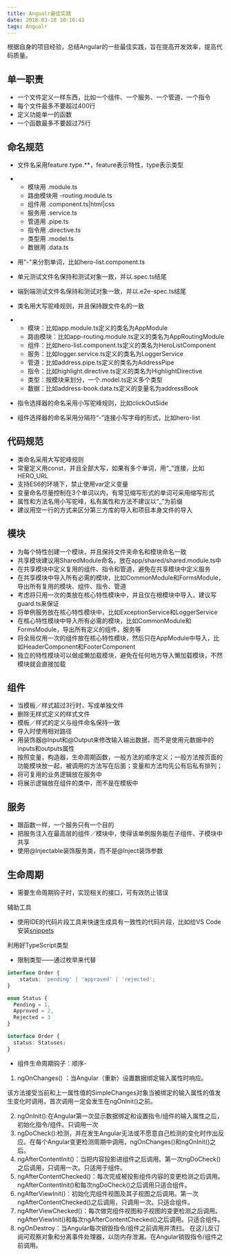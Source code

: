 ```yaml
---
title: Angualr最佳实践
date: 2018-03-16 10:16:43
tags: Angualr
---
```


根据自身的项目经验，总结Angular的一些最佳实践，旨在提高开发效率，提高代码质量。
<!-- more -->

## 单一职责

- 一个文件定义一样东西，比如一个组件、一个服务、一个管道、一个指令
- 每个文件最多不要超过400行
- 定义功能单一的函数
- 一个函数最多不要超过75行

## 命名规范

- 文件名采用feature.type.**，feature表示特性，type表示类型


- - 模块用 .module.ts
  - 路由模块用 -routing.module.ts
  - 组件用 .component.ts|html|css
  - 服务用 .service.ts
  - 管道用 .pipe.ts
  - 指令用 .directive.ts
  - 类型用 .model.ts
  - 数据用 .data.ts


- 用"-"来分割单词，比如hero-list.component.ts
- 单元测试文件名保持和测试对象一致，并以.spec.ts结尾
- 端到端测试文件名保持和测试对象一致，并以.e2e-spec.ts结尾
- 类名用大写驼峰规则，并且保持跟文件名的一致


- - 模块：比如app.module.ts定义的类名为AppModule
  - 路由模块：比如app-routing.module.ts定义的类名为AppRoutingModule
  - 组件：比如hero-list.component.ts定义的类名为HeroListComponent
  - 服务：比如logger.service.ts定义的类名为LoggerService
  - 管道：比如address.pipe.ts定义的类名为AddressPipe
  - 指令：比如highlight.directive.ts定义的类名为HighlightDirective
  - 类型：按模块来划分，一个.model.ts定义多个类型
  - 数据：比如address-book.data.ts定义的变量名为addressBook


- 指令选择器的命名采用小写驼峰规则，比如clickOutSide
- 组件选择器的命名采用分隔符“-”连接小写字母的形式，比如hero-list

## 代码规范

- 类命名采用大写驼峰规则
- 常量定义用const，并且全部大写，如果有多个单词，用“_”连接，比如HERO_URL
- 支持ES6的环境下，禁止使用var定义变量
- 变量命名尽量控制在3个单词以内，有常见缩写形式的单词可采用缩写形式
- 属性和方法名用小写驼峰，私有属性和方法不建议以“_”为前缀
- 建议用空一行的方式来区分第三方库的导入和项目本身文件的导入

## 模块

- 为每个特性创建一个模块，并且保持文件夹命名和模块命名一致
- 共享模块建议用SharedModule命名，放在app/shared/shared.module.ts中
- 在共享模块中定义复用的组件、指令和管道，避免在共享模块中定义服务
- 在共享模块中导入所有必需的模块，比如CommonModule和FormsModule，导出所有复用的模块、组件、指令、管道
- 考虑将只用一次的类放在核心特性模块中，并且仅在根模块中导入，建议写guard.ts来保证
- 将单例服务放在核心特性模块中，比如ExceptionService和LoggerService
- 在核心特性模块中导入所有必需的模块，比如CommonModule和FormsModule，导出所有定义的组件，服务等
- 将全局仅用一次的组件放在核心特性模块，然后只在AppModule中导入，比如HeaderComponent和FooterComponent
- 独立的特性模块可以做成懒加载模块，避免在任何地方导入懒加载模块，不然模块就会直接加载

## 组件

- 当模板／样式超过3行时，写成单独文件
- 删除无样式定义的样式文件
- 模板／样式的定义与组件命名保持一致
- 导入时使用相对路径
- 用装饰器@Input和@Output来修改输入输出数据，而不是使用元数据中的inputs和outputs属性
- 按照变量，构造器，生命周期函数，一般方法的顺序定义；一般方法按页面的功能模块放一起，被调用的方法写在后面；变量和方法均先公有后私有排列；
- 将可复用的业务逻辑放在服务中
- 将展示逻辑放在组件的类中，而不是在模板中

## 服务

- 跟函数一样，一个服务只有一个目的
- 把服务注入在最高层的组件／模块中，使得该单例服务能在子组件、子模块中共享
- 使用@Injectable装饰服务类，而不是@Inject装饰参数

## 生命周期

- 需要生命周期钩子时，实现相关的接口，可有效防止错误

辅助工具

- 使用IDE的代码片段工具来快速生成具有一致性的代码片段，比如给VS Code安装[snippets](http://link.zhihu.com/?target=https%3A//marketplace.visualstudio.com/items%3FitemName%3Djohnpapa.Angular2)

利用好TypeScript类型

- 限制类型——通过枚举来代替

```typescript
interface Order {  
    status: 'pending' | 'approved' | 'rejected';
}

enum Status {
  Pending = 1,
  Approved = 2,
  Rejected = 3
}

interface Order {
  status: Statuses;
}
```

* 组件生命周期钩子：顺序-

1. ngOnChanges() ：当Angular（重新）设置数据绑定输入属性时响应。 

该方法接受当前和上一属性值的SimpleChanges对象当被绑定的输入属性的值发生变化时调用，首次调用一定会发生在ngOnInit()之前。

2. ngOnInit():在Angular第一次显示数据绑定和设置指令/组件的输入属性之后，初始化指令/组件。只调用一次
3. ngDoCheck():检测，并在发生Angular无法或不愿意自己检测的变化时作出反应。在每个Angular变更检测周期中调用，ngOnChanges()和ngOnInit()之后。
4. ngAfterContentInit()：当把内容投影进组件之后调用。第一次ngDoCheck()之后调用，只调用一次。只适用于组件。
5. ngAfterContentChecked()：每次完成被投影组件内容的变更检测之后调用。ngAfterContentInit()和每次ngDoCheck()之后调用只适合组件。
6. ngAfterViewInit()：初始化完组件视图及其子视图之后调用。第一次ngAfterContentChecked()之后调用，只调用一次。只适合组件。
7. ngAfterViewChecked()：每次做完组件视图和子视图的变更检测之后调用。ngAfterViewInit()和每次ngAfterContentChecked()之后调用。只适合组件。
8. ngOnDestroy：当Angular每次销毁指令/组件之前调用并清扫。 在这儿反订阅可观察对象和分离事件处理器，以防内存泄漏。在Angular销毁指令/组件之前调用。